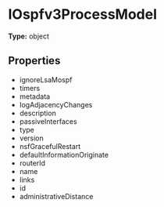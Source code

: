 # IOspfv3ProcessModel


**Type:** object

## Properties
* ignoreLsaMospf
* timers
* metadata
* logAdjacencyChanges
* description
* passiveInterfaces
* type
* version
* nsfGracefulRestart
* defaultInformationOriginate
* routerId
* name
* links
* id
* administrativeDistance
